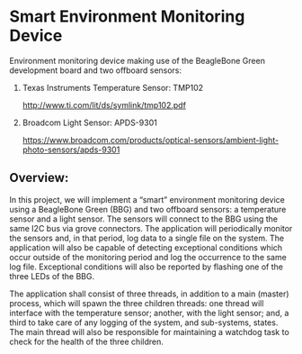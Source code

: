 # Smart Environment Monitoring Device

Environment monitoring device making use of the BeagleBone Green development board and two offboard sensors:
   1) Texas Instruments Temperature Sensor: TMP102
   
      http://www.ti.com/lit/ds/symlink/tmp102.pdf
   2) Broadcom Light Sensor: APDS-9301
      
      https://www.broadcom.com/products/optical-sensors/ambient-light-photo-sensors/apds-9301

## Overview:
In this project, we will implement a “smart” environment monitoring device using a BeagleBone Green (BBG) and two offboard sensors: a temperature sensor and a light sensor. The sensors will connect to the BBG using the same I2C bus via grove connectors. The application will periodically monitor the sensors and, in that period, log data to a single file on the system. The application will also be capable of detecting exceptional conditions which occur outside of the monitoring period and log the occurrence to the same log file. Exceptional conditions will also be reported by flashing one of the three LEDs of the BBG.

The application shall consist of three threads, in addition to a main (master) process, which will spawn the three children threads: one thread will interface with the temperature sensor; another, with the light sensor; and, a third to take care of any logging of the system, and sub-systems, states. The main thread will also be responsible for maintaining a watchdog task to check for the health of the three children. 
